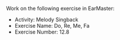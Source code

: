 Work on the following exercise in EarMaster:
- Activity: Melody Singback
- Exercise Name: Do, Re, Me, Fa
- Exercise Number: 12.8
